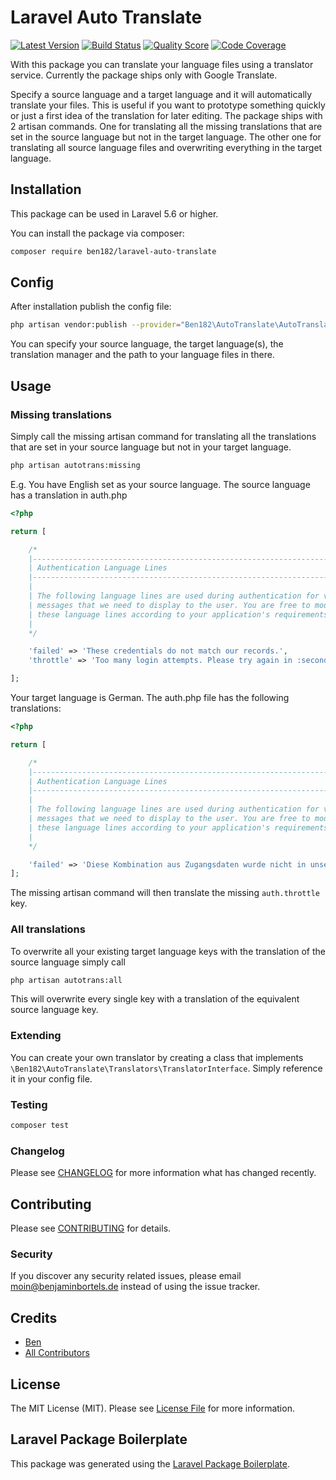 # Laravel Auto Translate

[![Latest Version](https://img.shields.io/github/release/ben182/laravel-auto-translate.svg?style=flat-square)](https://github.com/ben182/laravel-auto-translate/releases)
[![Build Status](https://img.shields.io/travis/ben182/laravel-auto-translate/master.svg?style=flat-square)](https://travis-ci.org/ben182/laravel-auto-translate)
[![Quality Score](https://img.shields.io/scrutinizer/g/ben182/laravel-auto-translate.svg?style=flat-square)](https://scrutinizer-ci.com/g/ben182/laravel-auto-translate)
[![Code Coverage](https://scrutinizer-ci.com/g/ben182/laravel-auto-translate/badges/coverage.png?b=master)](https://scrutinizer-ci.com/g/ben182/laravel-auto-translate/?branch=master)

With this package you can translate your language files using a translator service. Currently the package ships only with Google Translate.

Specify a source language and a target language and it will automatically translate your files. This is useful if you want to prototype something quickly or just a first idea of the translation for later editing. The package ships with 2 artisan commands. One for translating all the missing translations that are set in the source language but not in the target language. The other one for translating all source language files and overwriting everything in the target language.

## Installation

This package can be used in Laravel 5.6 or higher.

You can install the package via composer:

```bash
composer require ben182/laravel-auto-translate
```

## Config

After installation publish the config file:

```bash
php artisan vendor:publish --provider="Ben182\AutoTranslate\AutoTranslateServiceProvider"
```

You can specify your source language, the target language(s), the translation manager and the path to your language files in there.

## Usage

### Missing translations

Simply call the missing artisan command for translating all the translations that are set in your source language but not in your target language.

```bash
php artisan autotrans:missing
```

E.g. You have English set as your source language. The source language has a translation in auth.php

```php
<?php

return [

    /*
    |--------------------------------------------------------------------------
    | Authentication Language Lines
    |--------------------------------------------------------------------------
    |
    | The following language lines are used during authentication for various
    | messages that we need to display to the user. You are free to modify
    | these language lines according to your application's requirements.
    |
    */

    'failed' => 'These credentials do not match our records.',
    'throttle' => 'Too many login attempts. Please try again in :seconds seconds.',

];
```

Your target language is German. The auth.php file has the following translations:

```php
<?php

return [

    /*
    |--------------------------------------------------------------------------
    | Authentication Language Lines
    |--------------------------------------------------------------------------
    |
    | The following language lines are used during authentication for various
    | messages that we need to display to the user. You are free to modify
    | these language lines according to your application's requirements.
    |
    */

    'failed' => 'Diese Kombination aus Zugangsdaten wurde nicht in unserer Datenbank gefunden.',
];
```

The missing artisan command will then translate the missing `auth.throttle` key.

### All translations

To overwrite all your existing target language keys with the translation of the source language simply call

```bash
php artisan autotrans:all
```

This will overwrite every single key with a translation of the equivalent source language key.


### Extending

You can create your own translator by creating a class that implements `\Ben182\AutoTranslate\Translators\TranslatorInterface`. Simply reference it in your config file.

### Testing

``` bash
composer test
```

### Changelog

Please see [CHANGELOG](CHANGELOG.md) for more information what has changed recently.

## Contributing

Please see [CONTRIBUTING](CONTRIBUTING.md) for details.

### Security

If you discover any security related issues, please email moin@benjaminbortels.de instead of using the issue tracker.

## Credits

- [Ben](https://github.com/ben182)
- [All Contributors](../../contributors)

## License

The MIT License (MIT). Please see [License File](LICENSE.md) for more information.

## Laravel Package Boilerplate

This package was generated using the [Laravel Package Boilerplate](https://laravelpackageboilerplate.com).
